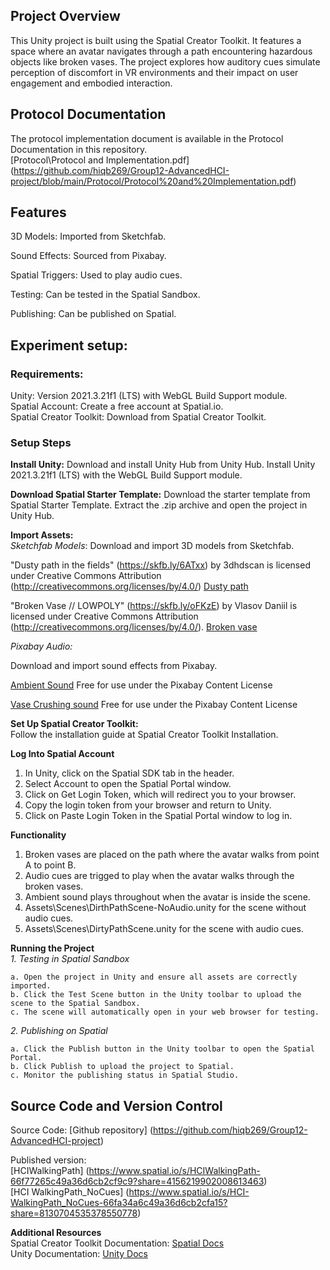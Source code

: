 ## Project Overview
This Unity project is built using the Spatial Creator Toolkit. It features a space where an avatar navigates through a path encountering hazardous objects like broken vases. The project explores how auditory cues simulate perception of discomfort in VR environments and their impact on user engagement and embodied interaction.

## Protocol Documentation   
The protocol implementation document is available in the Protocol Documentation in this repository.  
[Protocol\Protocol and Implementation.pdf] (https://github.com/hiqb269/Group12-AdvancedHCI-project/blob/main/Protocol/Protocol%20and%20Implementation.pdf)

## Features
3D Models: Imported from Sketchfab.

Sound Effects: Sourced from Pixabay.

Spatial Triggers: Used to play audio cues.

Testing: Can be tested in the Spatial Sandbox.

Publishing: Can be published on Spatial.

## Experiment setup:

### Requirements:
Unity: Version 2021.3.21f1 (LTS) with WebGL Build Support module.  
Spatial Account: Create a free account at Spatial.io.  
Spatial Creator Toolkit: Download from Spatial Creator Toolkit.  

### Setup Steps

**Install Unity:**
Download and install Unity Hub from Unity Hub.
Install Unity 2021.3.21f1 (LTS) with the WebGL Build Support module.

**Download Spatial Starter Template:**
Download the starter template from Spatial Starter Template.
Extract the .zip archive and open the project in Unity Hub.

**Import Assets:**  
_Sketchfab Models_: 
Download and import 3D models from Sketchfab.

"Dusty path in the fields" (https://skfb.ly/6ATxx)  by 3dhdscan is licensed under Creative Commons Attribution (http://creativecommons.org/licenses/by/4.0/)
[Dusty path](https://sketchfab.com/3d-models/dusty-path-in-the-fields-1386c844619e4006a916383158f7ade5 )

"Broken Vase // LOWPOLY" (https://skfb.ly/oFKzE)  by Vlasov Daniil is licensed under Creative Commons Attribution (http://creativecommons.org/licenses/by/4.0/). 
[Broken vase](https://sketchfab.com/3d-models/broken-vase-lowpoly-6e0f182f408143a3be6381ef02cadddf)

_Pixabay Audio:_ 

Download and import sound effects from Pixabay.

[Ambient Sound](https://pixabay.com/sound-effects/birds-chirping-241045/) 
Free for use under the Pixabay Content License

[Vase Crushing sound](https://pixabay.com/sound-effects/glass-shatter-7-95202/)
Free for use under the Pixabay Content License

**Set Up Spatial Creator Toolkit:**  
Follow the installation guide at Spatial Creator Toolkit Installation.  

**Log Into Spatial Account**  
1. In Unity, click on the Spatial SDK tab in the header.    
2. Select Account to open the Spatial Portal window.  
3. Click on Get Login Token, which will redirect you to your browser.  
4. Copy the login token from your browser and return to Unity.  
5. Click on Paste Login Token in the Spatial Portal window to log in.  

**Functionality**  
1. Broken vases are placed on the path where the avatar walks from point A to point B.  
2. Audio cues are trigged to play when the avatar walks through the broken vases.  
3. Ambient sound plays throughout when the avatar is inside the scene.  
4. Assets\Scenes\DirthPathScene-NoAudio.unity for the scene without audio cues.  
5. Assets\Scenes\DirtyPathScene.unity for the scene with audio cues.  

**Running the Project**  
_1. Testing in Spatial Sandbox_  

    a. Open the project in Unity and ensure all assets are correctly imported.  
    b. Click the Test Scene button in the Unity toolbar to upload the scene to the Spatial Sandbox.  
    c. The scene will automatically open in your web browser for testing.  

_2. Publishing on Spatial_  

    a. Click the Publish button in the Unity toolbar to open the Spatial Portal.  
    b. Click Publish to upload the project to Spatial.  
    c. Monitor the publishing status in Spatial Studio.  

## Source Code and Version Control
Source Code: [Github repository] (https://github.com/hiqb269/Group12-AdvancedHCI-project)

Published version:  
[HCIWalkingPath] (https://www.spatial.io/s/HCIWalkingPath-66f77265c49a36d6cb2cf9c9?share=4156219902008613463)  
[HCI WalkingPath_NoCues] (https://www.spatial.io/s/HCI-WalkingPath_NoCues-66fa34a6c49a36d6cb2cfa15?share=8130704535378550778)  

                

**Additional Resources**  
Spatial Creator Toolkit Documentation: [Spatial Docs](https://toolkit.spatial.io/)  
Unity Documentation: [Unity Docs](https://docs.unity.com/)



